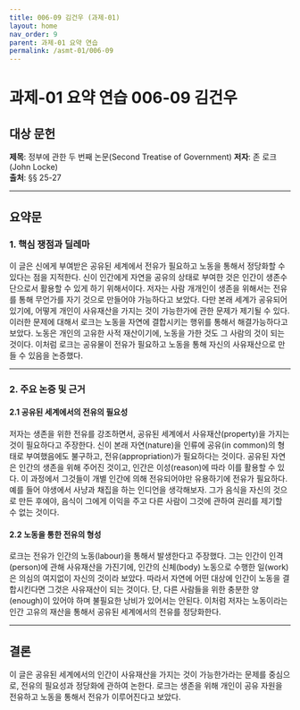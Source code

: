 ```yaml
---
title: 006-09 김건우 (과제-01)
layout: home
nav_order: 9
parent: 과제-01 요약 연습
permalink: /asmt-01/006-09
---
```


# 과제-01 요약 연습 006-09 김건우 

## 대상 문헌  
**제목**: 정부에 관한 두 번째 논문(Second Treatise of Government) 
**저자**: 존 로크(John Locke)  
**출처**: §§ 25-27

---

## 요약문  

### 1. 핵심 쟁점과 딜레마  
이 글은 신에게 부여받은 공유된 세계에서 전유가 필요하고 노동을 통해서 정당화할 수 있다는 점을 지적한다. 신이 인간에게 자연을 공유의 상태로 부여한 것은 인간이 생존수단으로서 활용할 수 있게 하기 위해서이다. 저자는 사람 개개인이 생존을 위해서는 전유를 통해 무언가를 자기 것으로 만들어야 가능하다고 보았다. 다만 본래 세계가 공유되어 있기에, 어떻게 개인이 사유재산을 가지는 것이 가능한가에 관한 문제가 제기될 수 있다. 이러한 문제에 대해서 로크는 노동을 자연에 결합시키는 행위를 통해서 해결가능하다고 보았다. 노동은 개인의 고유한 사적 재산이기에, 노동을 가한 것도 그 사람의 것이 되는 것이다. 이처럼 로크는 공유물이 전유가 필요하고 노동을 통해 자신의 사유재산으로 만들 수 있음을 논증했다.  

---

### 2. 주요 논증 및 근거  

#### 2.1 공유된 세계에서의 전유의 필요성 
저자는 생존을 위한 전유를 강조하면서, 공유된 세계에서 사유재산(property)을 가지는 것이 필요하다고 주장한다. 신이 본래 자연(nature)을 인류에 공유(in common)의 형태로 부여했음에도 불구하고, 전유(appropriation)가 필요하다는 것이다. 공유된 자연은 인간의 생존을 위해 주어진 것이고, 인간은 이성(reason)에 따라 이를 활용할 수 있다. 이 과정에서 그것들이 개별 인간에 의해 전유되어야만 유용하기에 전유가 필요하다. 예를 들어 야생에서 사냥과 채집을 하는 인디언을 생각해보자. 그가 음식을 자신의 것으로 만든 후에야, 음식이 그에게 이익을 주고 다른 사람이 그것에 관하여 권리를 제기할 수 없는 것이다.  

#### 2.2 노동을 통한 전유의 형성
로크는 전유가 인간의 노동(labour)을 통해서 발생한다고 주장했다. 그는 인간이  인격(person)에 관해 사유재산을 가진기에, 인간의 신체(body) 노동으로 수행한 일(work)은 의심의 여지없이 자신의 것이라 보았다. 따라서 자연에 어떤 대상에 인간이 노동을 결합시킨다면 그것은 사유재산이 되는 것이다. 단, 다른 사람들을 위한 충분한 양(enough)이 있어야 하며 불필요한 낭비가 있어서는 안된다. 이처럼 저자는 노동이라는 인간 고유의 재산을 통해서 공유된 세계에서의 전유를 정당화한다.       

---

## 결론  
이 글은 공유된 세계에서의 인간이 사유재산을 가지는 것이 가능한가라는 문제를 중심으로, 전유의 필요성과 정당화에 관하여 논한다. 로크는 생존을 위해 개인이 공유 자원을 전유하고 노동을 통해서 전유가 이루어진다고 보았다.
